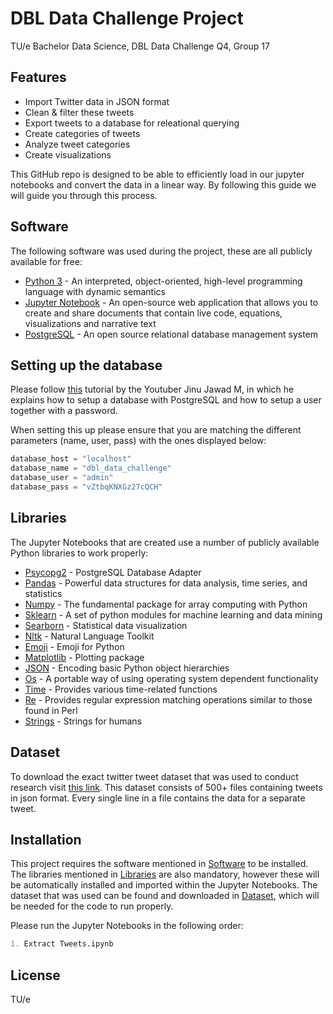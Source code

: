 # DBL Data Challenge Project
TU/e Bachelor Data Science, DBL Data Challenge Q4, Group 17

## Features

- Import Twitter data in JSON format
- Clean & filter these tweets
- Export tweets to a database for releational querying
- Create categories of tweets
- Analyze tweet categories
- Create visualizations

This GitHub repo is designed to be able to efficiently load in our jupyter notebooks and convert the data in a linear way. By following this guide we will guide you through this process.

## Software

The following software was used during the project, these are all publicly available for free:

- [Python 3](https://www.python.org/download/releases/3.0/) - An interpreted, object-oriented, high-level programming language with dynamic semantics
- [Jupyter Notebook](https://jupyter.org/install) - An open-source web application that allows you to create and share documents that contain live code, equations, visualizations and narrative text
- [PostgreSQL](https://www.postgresql.org/download/) - An open source relational database management system

## Setting up the database

Please follow [this](https://www.youtube.com/watch?v=O0WNoYO-29U) tutorial by the Youtuber Jinu Jawad M, in which he explains how to setup a database with PostgreSQL and how to setup a user together with a password.

When setting this up please ensure that you are matching the different parameters (name, user, pass) with the ones displayed below:
```py
database_host = "localhost"
database_name = "dbl_data_challenge"
database_user = "admin"
database_pass = "vZtbqKNXGz27cQCH"
```

## Libraries

The Jupyter Notebooks that are created use a number of publicly available Python libraries to work properly:

- [Psycopg2](https://pypi.org/project/psycopg2/) - PostgreSQL Database Adapter
- [Pandas](https://pypi.org/project/pandas/) - Powerful data structures for data analysis, time series, and statistics
- [Numpy](https://pypi.org/project/numpy/) - The fundamental package for array computing with Python
- [Sklearn](https://pypi.org/project/scikit-learn/) - A set of python modules for machine learning and data mining
- [Searborn](https://pypi.org/project/seaborn/) - Statistical data visualization
- [Nltk](https://pypi.org/project/nltk/) - Natural Language Toolkit
- [Emoji](https://pypi.org/project/emoji/) - Emoji for Python
- [Matplotlib](https://pypi.org/project/matplotlib/) - Plotting package
- [JSON](https://docs.python.org/3/library/json.html) - Encoding basic Python object hierarchies
- [Os](https://docs.python.org/3/library/os.html) - A portable way of using operating system dependent functionality
- [Time](https://docs.python.org/3/library/time.html) - Provides various time-related functions
- [Re](https://docs.python.org/3/library/re.html) - Provides regular expression matching operations similar to those found in Perl
- [Strings](https://pypi.org/project/strings/) - Strings for humans

## Dataset

To download the exact twitter tweet dataset that was used to conduct research visit [this link](https://surfdrive.surf.nl/files/index.php/s/Dz082kih8yMGB5P). This dataset consists of 500+ files containing tweets in json format. Every single line in a file contains the data for a separate tweet.

## Installation

This project requires the software mentioned in [Software](#software) to be installed. The libraries mentioned in [Libraries](#libraries) are also mandatory, however these will be automatically installed and imported within the Jupyter Notebooks. The dataset that was used can be found and downloaded in [Dataset](#dataset), which will be needed for the code to run properly.

Please run the Jupyter Notebooks in the following order:
```py
1. Extract Tweets.ipynb
```

## License

TU/e
